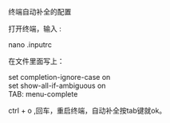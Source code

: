 终端自动补全的配置

打开终端，输入 :

nano .inputrc

在文件里面写上：

set completion-ignore-case on  
set show-all-if-ambiguous on  
TAB: menu-complete

ctrl + o ,回车，重启终端，自动补全按tab键就ok。

  